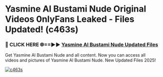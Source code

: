 # Yasmine Al Bustami Nude Original Videos 0nlyFans Leaked - Files Updated! (c463s)

<h3>🔴 CLICK HERE 🌐==►► <a href="https://tinyurl.com/4mcuefdz" rel="nofollow">Yasmine Al Bustami Nude Updated Files</a></h3>

Get Yasmine Al Bustami Nude and all content. Now you can access all videos and pictures of Yasmine Al Bustami Nude. New Updated Files 2025!

[![c463s](https://i.imgur.com/StAQSOY.gif)](https://tinyurl.com/4mcuefdz)
